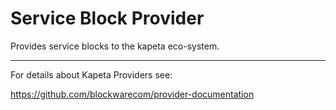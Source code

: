 # Service Block Provider
Provides service blocks to the kapeta eco-system.

---
For details about Kapeta Providers see:

https://github.com/blockwarecom/provider-documentation
